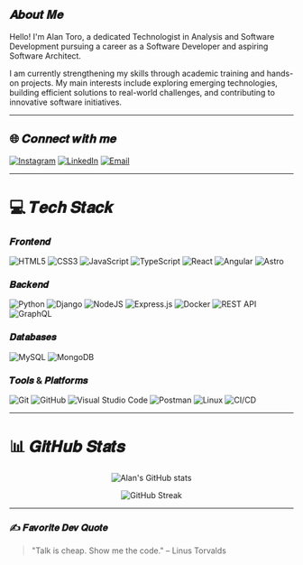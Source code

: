## 𝑨𝒃𝒐𝒖𝒕 𝑴𝒆
Hello! I'm Alan Toro, a dedicated Technologist in Analysis and Software Development pursuing a career as a Software Developer and aspiring Software Architect.

I am currently strengthening my skills through academic training and hands-on projects. My main interests include exploring emerging technologies, building efficient solutions to real-world challenges, and contributing to innovative software initiatives.

---

## 🌐 𝑪𝒐𝒏𝒏𝒆𝒄𝒕 𝒘𝒊𝒕𝒉 𝒎𝒆

[![Instagram](https://img.shields.io/badge/Instagram-%23E4405F.svg?logo=Instagram&logoColor=white)](https://instagram.com/alankhozryn)
[![LinkedIn](https://img.shields.io/badge/LinkedIn-%230077B5.svg?logo=linkedin&logoColor=white)](https://www.linkedin.com/in/alan-software-arch/)
[![Email](https://img.shields.io/badge/Email-D14836?logo=gmail&logoColor=white)](mailto:alan.software.arch@gmail.com)

---

# 💻 𝑻𝒆𝒄𝒉 𝑺𝒕𝒂𝒄𝒌

### 𝑭𝒓𝒐𝒏𝒕𝒆𝒏𝒅
![HTML5](https://img.shields.io/badge/html5-%23E34F26.svg?style=for-the-badge&logo=html5&logoColor=white) ![CSS3](https://img.shields.io/badge/css3-%231572B6.svg?style=for-the-badge&logo=css3&logoColor=white) ![JavaScript](https://img.shields.io/badge/javascript-%23323330.svg?style=for-the-badge&logo=javascript&logoColor=%23F7DF1E) ![TypeScript](https://img.shields.io/badge/typescript-%23007ACC.svg?style=for-the-badge&logo=typescript&logoColor=white) ![React](https://img.shields.io/badge/react-%2320232a.svg?style=for-the-badge&logo=react&logoColor=%2361DAFB) ![Angular](https://img.shields.io/badge/angular-%23DD0031.svg?style=for-the-badge&logo=angular&logoColor=white) ![Astro](https://img.shields.io/badge/astro-%23BC52EE.svg?style=for-the-badge&logo=astro&logoColor=white)

### 𝑩𝒂𝒄𝒌𝒆𝒏𝒅
![Python](https://img.shields.io/badge/python-3670A0?style=for-the-badge&logo=python&logoColor=ffdd54) ![Django](https://img.shields.io/badge/django-%23092E20.svg?style=for-the-badge&logo=django&logoColor=white) ![NodeJS](https://img.shields.io/badge/node.js-6DA55F?style=for-the-badge&logo=node.js&logoColor=white) ![Express.js](https://img.shields.io/badge/express.js-%23404d59.svg?style=for-the-badge&logo=express&logoColor=%2361DAFB) ![Docker](https://img.shields.io/badge/docker-%230db7ed.svg?style=for-the-badge&logo=docker&logoColor=white) ![REST API](https://img.shields.io/badge/REST-API-green?style=for-the-badge) ![GraphQL](https://img.shields.io/badge/-GraphQL-E10098?style=for-the-badge&logo=graphql&logoColor=white)

### 𝑫𝒂𝒕𝒂𝒃𝒂𝒔𝒆𝒔
![MySQL](https://img.shields.io/badge/mysql-%2300f.svg?style=for-the-badge&logo=mysql&logoColor=white) ![MongoDB](https://img.shields.io/badge/MongoDB-%234ea94b.svg?style=for-the-badge&logo=mongodb&logoColor=white)

### 𝑻𝒐𝒐𝒍𝒔 & 𝑷𝒍𝒂𝒕𝒇𝒐𝒓𝒎𝒔
![Git](https://img.shields.io/badge/git-%23F05033.svg?style=for-the-badge&logo=git&logoColor=white) ![GitHub](https://img.shields.io/badge/github-%23121011.svg?style=for-the-badge&logo=github&logoColor=white) ![Visual Studio Code](https://img.shields.io/badge/Visual%20Studio%20Code-0078d7.svg?style=for-the-badge&logo=visual-studio-code&logoColor=white) ![Postman](https://img.shields.io/badge/Postman-FF6C37?style=for-the-badge&logo=postman&logoColor=white) ![Linux](https://img.shields.io/badge/Linux-FCC624?style=for-the-badge&logo=linux&logoColor=black) ![CI/CD](https://img.shields.io/badge/CI/CD-00C853?style=for-the-badge)

---

# 📊 𝑮𝒊𝒕𝑯𝒖𝒃 𝑺𝒕𝒂𝒕𝒔

<div align="center">
  
![Alan's GitHub stats](https://github-readme-stats.vercel.app/api?username=AlanIsaacToroHolguin&show_icons=true&theme=transparent&title_color=4F8CC9&text_color=9f9f9f&icon_color=4F8CC9&border_color=4F8CC9&bg_color=00000000)

![GitHub Streak](https://streak-stats.demolab.com?user=AlanIsaacToroHolguin&theme=transparent&background=00000000&border=4F8CC9&stroke=4F8CC9&dates=9f9f9f&ring=4F8CC9&fire=4F8CC9&currStreakNum=4F8CC9&sideNums=4F8CC9&currStreakLabel=4F8CC9&sideLabels=4F8CC9)

</div>

---

### ✍️ 𝑭𝒂𝒗𝒐𝒓𝒊𝒕𝒆 𝑫𝒆𝒗 𝑸𝒖𝒐𝒕𝒆
> "Talk is cheap. Show me the code." – Linus Torvalds
